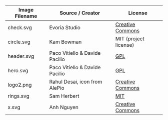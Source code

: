 | Image Filename | Source / Creator | License |
| -------------- | ------------- | ----- |
| check.svg      | Evoria Studio  | [Creative Commons](https://www.iconfinder.com/icons/3162599/approve_check_good_success_tick_icon)  |
| circle.svg     | Kam Bowman  | MIT (project license) |
| header.svg     | Paco Vitiello & Davide Pacilio  | [GPL](https://cruip.com/terms/) |
| hero.svg       | Paco Vitiello & Davide Pacilio  | [GPL](https://cruip.com/terms/) |
| logo2.png      | Rahul Desai, icon from AlePio  | [Creative Commons](https://thenounproject.com/search/?q=clock&i=1971204)  |
| rings.svg      | Sam Herbert  | [MIT](https://github.com/SamHerbert/SVG-Loaders)  |
| x.svg | Anh Nguyen | [Creative Commons](https://www.iconfinder.com/icons/1110973/close_essential_set_x_icon) |